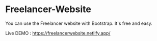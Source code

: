 # Freelancer-Website

You can use the Freelancer website with Bootstrap. It's free and easy.

Live DEMO : https://freelancerwebsite.netlify.app/
